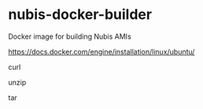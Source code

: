 # nubis-docker-builder
Docker image for building Nubis AMIs

https://docs.docker.com/engine/installation/linux/ubuntu/

curl

unzip

tar
